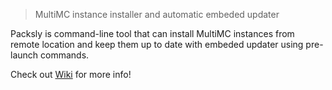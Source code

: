 > MultiMC instance installer and automatic embeded updater

Packsly is command-line tool that can install MultiMC instances from remote location and keep them up to date with embeded updater using pre-launch commands.

Check out [Wiki](https://github.com/Filipsi/Packsly/wiki) for more info!